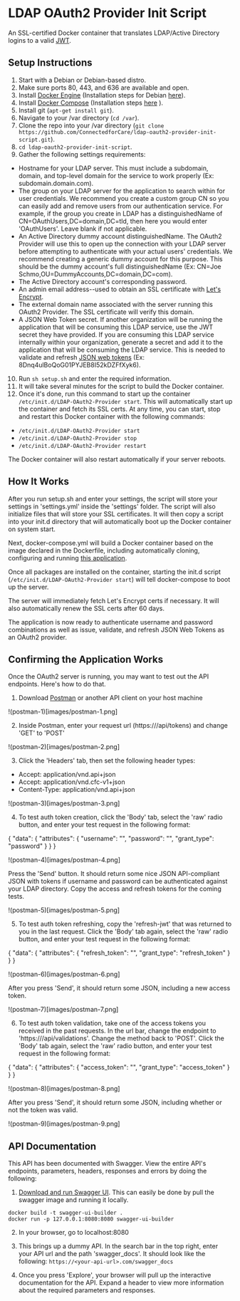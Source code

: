 # LDAP OAuth2 Provider Init Script
An SSL-certified Docker container that translates LDAP/Active Directory logins to a valid <a href="https://jwt.io/" target="_blank">JWT</a>.

## Setup Instructions

1) Start with a Debian or Debian-based distro.
2) Make sure ports 80, 443, and 636 are available and open.
3) Install <a href="https://docs.docker.com/engine/installation/" target="_blank">Docker Engine</a> (Installation steps for Debian <a href="https://docs.docker.com/engine/installation/linux/debian/" target="_blank">here</a>).
4) Install <a href="https://docs.docker.com/compose/install/" target="_blank">Docker Compose</a> (Installation steps <a href="https://github.com/docker/compose/releases" target="_blank">here</a> ).
5) Install git (`apt-get install git`).
6) Navigate to your /var directory (`cd /var`).
7) Clone the repo into your /var directory (`git clone https://github.com/ConnectedforCare/ldap-oauth2-provider-init-script.git`).
8) `cd ldap-oauth2-provider-init-script`.
9) Gather the following settings requirements:

  - Hostname for your LDAP server. This must include a subdomain, domain, and top-level domain for the service to work properly (Ex: subdomain.domain.com).
  - The group on your LDAP server for the application to search within for user credentials. We recommend you create a custom group CN so you can easily add and remove users from our authentication service. For example, if the group you create in LDAP has a distinguishedName of CN=OAuthUsers,DC=domain,DC=tld, then here you would enter 'OAuthUsers'. Leave blank if not applicable.
  - An Active Directory dummy account distinguishedName. The OAuth2 Provider will use this to open up the connection with your LDAP server before attempting to authenticate with your actual users' credentials. We recommend creating a generic dummy account for this purpose. This should be the dummy account's full distinguishedName (Ex: CN=Joe Schmo,OU=DummyAccounts,DC=domain,DC=com).
  - The Active Directory account's corresponding password.
  - An admin email address--used to obtain an SSL certificate with <a href="https://letsencrypt.org/" target="_blank">Let's Encrypt</a>.
  - The external domain name associated with the server running this OAuth2 Provider. The SSL certificate will verify this domain.
  - A JSON Web Token secret. If another organization will be running the application that will be consuming this LDAP service, use the JWT secret they have provided. If you are consuming this LDAP service internally within your organization, generate a secret and add it to the application that will be consuming the LDAP service. This is needed to validate and refresh <a href="https://jwt.io/" target="_blank">JSON web tokens</a> (Ex: 8Dnq4ulBoQoG01PYJEB8I52kDZFfXyk6).

10) Run `sh setup.sh` and enter the required information.
11) It will take several minutes for the script to build the Docker container.
12) Once it's done, run this command to start up the container `/etc/init.d/LDAP-OAuth2-Provider start`. This will automatically start up the container and fetch its SSL certs. At any time, you can start, stop and restart this Docker container with the following commands:

- `/etc/init.d/LDAP-OAuth2-Provider start`
- `/etc/init.d/LDAP-OAuth2-Provider stop`
- `/etc/init.d/LDAP-OAuth2-Provider restart`

The Docker container will also restart automatically if your server reboots.

## How It Works

After you run setup.sh and enter your settings, the script will store your settings in 'settings.yml' inside the 'settings' folder. The script will also initialize files that will store your SSL certificates. It will then copy a script into your init.d directory that will automatically boot up the Docker container on system start.

Next, docker-compose.yml will build a Docker container based on the image declared in the Dockerfile, including automatically cloning, configuring and running <a href="https://github.com/ConnectedforCare/ldap-oauth2-provider.git" target="_blank">this application</a>.

Once all packages are installed on the container, starting the init.d script (`/etc/init.d/LDAP-OAuth2-Provider start`) will tell docker-compose to boot up the server.

The server will immediately fetch Let's Encrypt certs if necessary. It will also automatically renew the SSL certs after 60 days.

The application is now ready to authenticate username and password combinations as well as issue, validate, and refresh JSON Web Tokens as an OAuth2 provider.

## Confirming the Application Works
Once the OAuth2 server is running, you may want to test out the API endpoints. Here's how to do that.

1. Download [Postman](https://www.getpostman.com/) or another API client on your host machine

!(postman-1)[images/postman-1.png]

2. Inside Postman, enter your request url (https://<your-domain>/api/tokens) and change 'GET' to 'POST'

!(postman-2)[images/postman-2.png]

3. Click the 'Headers' tab, then set the following header types:

  * Accept: application/vnd.api+json
  * Accept: application/vnd.cfc-v1+json
  * Content-Type: application/vnd.api+json

!(postman-3)[images/postman-3.png]

4. To test auth token creation, click the 'Body' tab, select the 'raw' radio button, and enter your test request in the following format:

{
  "data": {
    "attributes": {
      "username": "<your-test-username-here>",
      "password": "<your-test-password-here>",
      "grant_type": "password"
    }
  }
}

!(postman-4)[images/postman-4.png]

Press the 'Send' button. It should return some nice JSON API-compliant JSON with tokens if username and password can be authenticated against your LDAP directory. Copy the access and refresh tokens for the coming tests.

!(postman-5)[images/postman-5.png]

5. To test auth token refreshing, copy the 'refresh-jwt' that was returned to you in the last request. Click the 'Body' tab again, select the 'raw' radio button, and enter your test request in the following format:

{
  "data": {
    "attributes": {
      "refresh_token": "<your-refresh-token-here>",
      "grant_type": "refresh_token"
    }
  }
}

!(postman-6)[images/postman-6.png]

After you press 'Send', it should return some JSON, including a new access token.

!(postman-7)[images/postman-7.png]

6. To test auth token validation, take one of the access tokens you received in the past requests. In the url bar, change the endpoint to 'https://<your-domain>/api/validations'. Change the method back to 'POST'. Click the 'Body' tab again, select the 'raw' radio button, and enter your test request in the following format:

{
  "data": {
    "attributes": {
      "access_token": "<your-access-token-here>",
      "grant_type": "access_token"
    }
  }
}

!(postman-8)[images/postman-8.png]

After you press 'Send', it should return some JSON, including whether or not the token was valid.

!(postman-9)[images/postman-9.png]

## API Documentation

This API has been documented with Swagger. View the entire API's endpoints, parameters, headers, responses and errors by doing the following:

1. <a href="http://swagger.io/docs/swagger-tools/#swagger-ui-documentation-29" target="_blank">Download and run Swagger UI</a>. This can easily be done by pull the swagger image and running it locally.
```
docker build -t swagger-ui-builder .
docker run -p 127.0.0.1:8080:8080 swagger-ui-builder
```

2. In your browser, go to localhost:8080

3. This brings up a dummy API. In the search bar in the top right, enter your API url and the path 'swagger_docs'. It should look like the following:
`https://<your-api-url>.com/swagger_docs`

4. Once you press 'Explore', your browser will pull up the interactive documentation for the API. Expand a header to view more information about the required parameters and responses.
